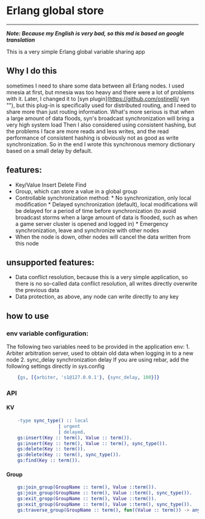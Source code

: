 # Erlang global store
------
***Note: Because my English is very bad, so this md is based on google translation***

   This is a very simple Erlang global variable sharing app
## Why I do this
   sometimes I need to share some data between all Erlang nodes. I used mnesia at first, but mnesia was too heavy and there were a lot of problems with it. Later, I changed it to [syn plugin](https://github.com/ostinelli/ syn ""), but this plug-in is specifically used for distributed routing, and I need to share more than just routing information. What's more serious is that when a large amount of data floods, syn's broadcast synchronization will bring a very high system load
    Then I also considered using consistent hashing, but the problems I face are more reads and less writes, and the read performance of consistent hashing is obviously not as good as write synchronization.
    So in the end I wrote this synchronous memory dictionary based on a small delay by default.

## features:
   * Key/Value Insert Delete Find
   * Group, which can store a value in a global group
   * Controllable synchronization method:
         * No synchronization, only local modification
         * Delayed synchronization (default), local modifications will be delayed for a period of time before synchronization (to avoid broadcast storms when a large amount of data is flooded, such as when a game server cluster is opened and logged in)
         * Emergency synchronization, leave and synchronize with other nodes
   * When the node is down, other nodes will cancel the data written from this node
## unsupported features:
   * Data conflict resolution, because this is a very simple application, so there is no so-called data conflict resolution, all writes directly overwrite the previous data
   * Data protection, as above, any node can write directly to any key
## how to use
### env variable configuration:
   The following two variables need to be provided in the application env:
        1. Arbiter arbitration server, used to obtain old data when logging in to a new node
        2. sync_delay synchronization delay
    If you are using rebar, add the following settings directly in sys.config
```Erlang
    {gs, [{arbiter, 's1@127.0.0.1'}, {sync_delay, 100}]}
```
### API
#### KV
```Erlang
    -type sync_type() :: local
                   | urgent
                   | delayed.
    gs:insert(Key :: term(), Value :: term()).
    gs:insert(Key :: term(), Value :: term(), sync_type()).
    gs:delete(Key :: term()).
    gs:delete(Key :: term(), sync_type()).
    gs:find(Key :: term()).
```
#### Group
```Erlang
    gs:join_group(GroupName :: term(), Value ::term()).
    gs:join_group(GroupName :: term(), Value ::term(), sync_type()).
    gs:exit_gropp(GroupName :: term(), Value ::term()).
    gs:exit_group(GroupName :: term(), Value ::term(), sync_type()).
    gs:traverse_group(GroupName :: term(), fun((Value :: term()) -> any())).
```
